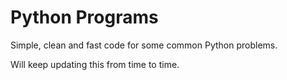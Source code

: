 # Python Programs
Simple, clean and fast code for some common Python problems.

Will keep updating this from time to time.
